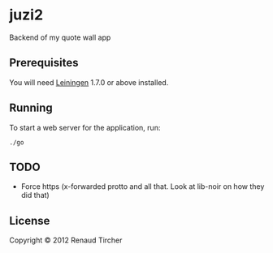# juzi2

Backend of my quote wall app

## Prerequisites

You will need [Leiningen][1] 1.7.0 or above installed.

[1]: https://github.com/technomancy/leiningen

## Running

To start a web server for the application, run:

    ./go

## TODO

* Force https (x-forwarded protto and all that.  Look at lib-noir on how they did that)


## License

Copyright © 2012 Renaud Tircher
